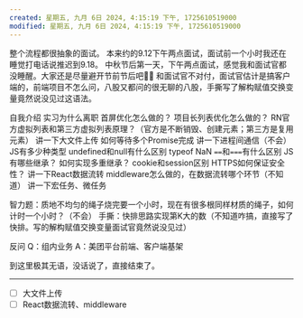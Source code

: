 ```yaml
---
created: 星期五, 九月 6日 2024, 4:15:19 下午, 1725610519000
modified: 星期五, 九月 6日 2024, 4:15:19 下午, 1725610519000
---
```


整个流程都很抽象的面试。
本来约的9.12下午两点面试，面试前一个小时我还在睡觉打电话说推迟到9.18。
中秋节后第一天，下午两点面试，感觉我和面试官都没睡醒。大家还是尽量避开节前节后吧😮‍💨
和面试官不对付，面试官估计是搞客户端的，前端项目不怎么问，八股又都问的很无聊的八股，手撕写了解构赋值交换变量竟然说没见过这语法。

自我介绍
实习为什么离职
首屏优化怎么做的？
项目长列表优化怎么做的？
RN官方虚拟列表和第三方虚拟列表原理？（官方是不断销毁、创建元素；第三方是复用元素）
讲一下大文件上传
如何等待多个Promise完成
讲一下进程间通信（不会）
JS有多少种类型
undefined和null有什么区别
typeof NaN
`==`和`===`有什么区别
JS有哪些继承？
如何实现多重继承？
cookie和session区别
HTTPS如何保证安全性？
讲一下React数据流转
middleware怎么做的，在数据流转哪个环节（不知道）
讲一下宏任务、微任务

智力题：质地不均匀的绳子烧完要一个小时，现在有很多根同样材质的绳子，如何计时一个小时？（不会）
手撕：快排思路实现第K大的数（不知道咋搞，直接写了快排。写的解构赋值交换变量面试官竟然说没见过）

反问
Q：组内业务
A：美团平台前端、客户端基架

到这里极其无语，没话说了，直接结束了。

---

- [ ] 大文件上传
- [ ] React数据流转、middleware
